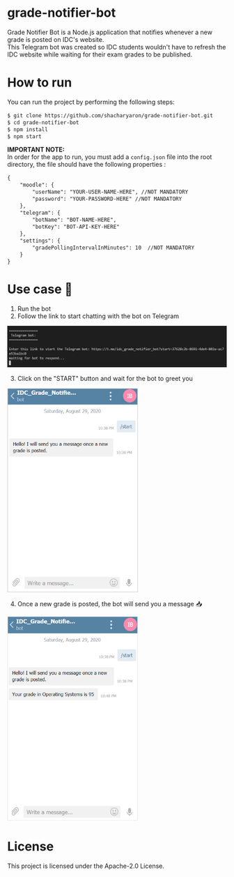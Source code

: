 # grade-notifier-bot
Grade Notifier Bot is a Node.js application that notifies whenever a new grade is posted on IDC's website.
</br>
This Telegram bot was created so IDC students wouldn't have to refresh the IDC website while waiting for their exam grades to be published.

# How to run
You can run the project by performing the following steps:
```
$ git clone https://github.com/shacharyaron/grade-notifier-bot.git
$ cd grade-notifier-bot
$ npm install
$ npm start
```
**IMPORTANT NOTE:**<br>
In order for the app to run, you must add a ```config.json``` file into the root directory, the file should have the following properties :
```
{
    "moodle": {
        "userName": "YOUR-USER-NAME-HERE", //NOT MANDATORY
        "password": "YOUR-PASSWORD-HERE" //NOT MANDATORY
    },
    "telegram": {
        "botName": "BOT-NAME-HERE",
        "botKey": "BOT-API-KEY-HERE"
    },
    "settings": {
        "gradePollingIntervalInMinutes": 10  //NOT MANDATORY
    }
}
```


# Use case :calling:
1. Run the bot
2. Follow the link to start chatting with the bot on Telegram
<img width=750px src="https://github.com/shacharyaron/grade-notifier-bot/blob/master/screenshots/screenshot1.jpg">

3. Click on the "START" button and wait for the bot to greet you
<img width=300px src="https://github.com/shacharyaron/grade-notifier-bot/blob/master/screenshots/screenshot2.jpg">

4. Once a new grade is posted, the bot will send you a message :inbox_tray:
<img width=300px src="https://github.com/shacharyaron/grade-notifier-bot/blob/master/screenshots/screenshot3.jpg">
  
# License
This project is licensed under the Apache-2.0 License.
